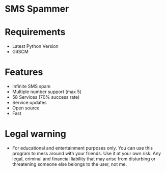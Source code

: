 
# SMS Spammer

# Requirements
- Latest Python Version
- GitSCM

# Features
- Infinite SMS spam
- Multiple number support (max 5)
- 58 Services (70% success rate)
- Service updates
- Open source
- Fast

# Legal warning
- For educational and entertainment purposes only. You can use this program to mess around with your friends. Use it at your own risk. Any legal, criminal and financial liability that may arise from disturbing or threatening someone else belongs to the user, not me.
